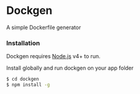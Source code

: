 # Dockgen

A simple Dockerfile generator

### Installation

Dockgen requires [Node.js](https://nodejs.org/) v4+ to run.

Install globally and run dockgen on your app folder

```sh
$ cd dockgen
$ npm install -g
```
